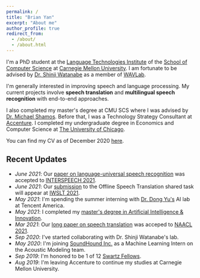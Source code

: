 ```yaml
---
permalink: /
title: "Brian Yan"
excerpt: "About me"
author_profile: true
redirect_from: 
  - /about/
  - /about.html
---
```

I'm a PhD student at the [Language Technologies Institute](https://lti.cs.cmu.edu) of the [School of Computer Science](https://cs.cmu.edu) at [Carnegie Mellon University](https://cmu.edu). I am fortunate to be advised by [Dr. Shinji Watanabe](https://sites.google.com/view/shinjiwatanabe) as a member of [WAVLab](https://shinjiwlab.github.io).

I'm generally interested in improving speech and language processing. My current projects involve **speech translation** and **multilingual speech recognition** with end-to-end approaches.

I also completed my master's degree at CMU SCS where I was advised by [Dr. Michael Shamos](http://euro.ecom.cmu.edu/shamos.html). Before that, I was a Technology Strategy Consultant at [Accenture](https://accenture.com/strategy/consulting). I completed my undergraduate degree in Economics and Computer Science at [The University of Chicago](https://uchicago.edu).

You can find my CV as of December 2020 [here](https:assets/cv.pdf).

## Recent Updates
* *June 2021*: Our [paper on language-universal speech recognition](https://arxiv.org/abs/2107.11628) was accepted to [INTERSPEECH 2021](https://www.interspeech2021.org/).
* *June 2021*: Our [submission](https://arxiv.org/abs/2107.00636) to the Offline Speech Translation shared task will appear at [IWSLT 2021](https://iwslt.org/2021/offline).
* *May 2021*: I'm spending the summer interning with [Dr. Dong Yu's](https://sites.google.com/view/dongyu888/) AI lab at Tencent America.
* *May 2021*: I completed my [master's degree in Artificial Intelligence & Innovation](https://msaii.cs.cmu.edu/).
* *Mar 2021*: Our [long paper on speech translation](https://arxiv.org/abs/2105.00573) was acceped to [NAACL 2021](https://2021.naacl.org/).
* *Sep 2020*: I've started collaborating with Dr. Shinji Watanabe's lab.
* *May 2020*: I'm joining [SoundHound Inc.](https://soundhound.com) as a Machine Learning Intern on the Acoustic Modeling team.
* *Sep 2019*: I'm honored to be 1 of 12 [Swartz Fellows](https://www.cmu.edu/swartz-center-for-entrepreneurship/education-and-resources/james-r-swartz-entrepreneurial-fellows/2019-fellows.html).
* *Aug 2019*: I'm leaving Accenture to continue my studies at Carnegie Mellon University. 
